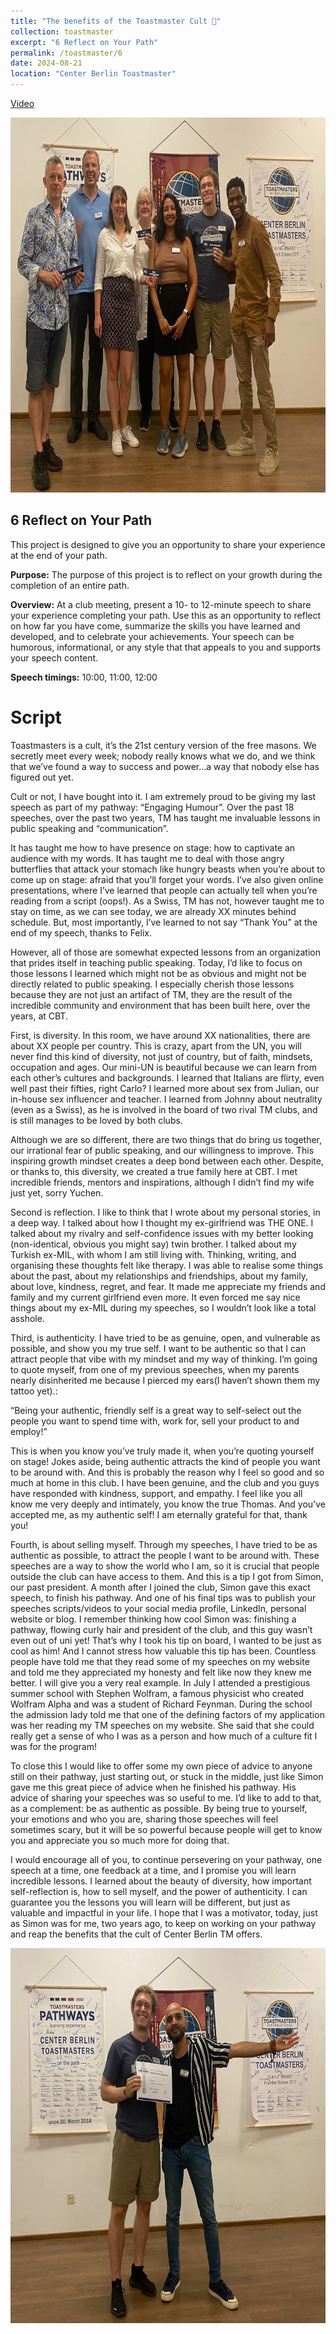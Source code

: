 ```yaml
---
title: "The benefits of the Toastmaster Cult 🌅"
collection: toastmaster
excerpt: "6 Reflect on Your Path"
permalink: /toastmaster/6
date: 2024-08-21
location: "Center Berlin Toastmaster"
---
```


[Video](https://youtu.be/n7UVyFxxdOA)

<center><img src="/images/toastmaster/tm_6b.jpg" width="600" height="600" /></center>

## 6 Reflect on Your Path

This project is designed to give you an opportunity to share your experience at the end of your path.

**Purpose:** The purpose of this project is to reflect on your growth during the completion of an entire path.

**Overview:** At a club meeting, present a 10- to 12-minute speech to share your experience completing your path. Use this as an opportunity to reflect on how far you have come, summarize the skills you have learned and developed, and to celebrate your achievements. Your speech can be humorous, informational, or any style that that appeals to you and supports your speech content.

**Speech timings:** 10:00, 11:00, 12:00

# Script

Toastmasters is a cult, it’s the 21st century version of the free masons. We secretly meet every week; nobody really knows what we do, and we think that we’ve found a way to success and power…a way that nobody else has figured out yet.

Cult or not, I have bought into it. I am extremely proud to be giving my last speech as part of my pathway: “Engaging Humour”. Over the past 18 speeches, over the past two years, TM has taught me invaluable lessons in public speaking and “communication”.

It has taught me how to have presence on stage: how to captivate an audience with my words. It has taught me to deal with those angry butterflies that attack your stomach like hungry beasts when you’re about to come up on stage: afraid that you’ll forget your words. I’ve also given online presentations, where I’ve learned that people can actually tell when you’re reading from a script (oops!). As a Swiss, TM has not, however taught me to stay on time, as we can see today, we are already XX minutes behind schedule. But, most importantly, I’ve learned to not say “Thank You” at the end of my speech, thanks to Felix.

However, all of those are somewhat expected lessons from an organization that prides itself in teaching public speaking. Today, I’d like to focus on those lessons I learned which might not be as obvious and might not be directly related to public speaking. I especially cherish those lessons because they are not just an artifact of TM, they are the result of the incredible community and environment that has been built here, over the years, at CBT.

First, is diversity. In this room, we have around XX nationalities, there are about XX people per country. This is crazy, apart from the UN, you will never find this kind of diversity, not just of country, but of faith, mindsets, occupation and ages. Our mini-UN is beautiful because we can learn from each other’s cultures and backgrounds. I learned that Italians are flirty, even well past their fifties, right Carlo? I learned more about sex from Julian, our in-house sex influencer and teacher. I learned from Johnny about neutrality (even as a Swiss), as he is involved in the board of two rival TM clubs, and is still manages to be loved by both clubs.

Although we are so different, there are two things that do bring us together, our irrational fear of public speaking, and our willingness to improve. This inspiring growth mindset creates a deep bond between each other. Despite, or thanks to, this diversity, we created a true family here at CBT. I met incredible friends, mentors and inspirations, although I didn’t find my wife just yet, sorry Yuchen.

Second is reflection. I like to think that I wrote about my personal stories, in a deep way. I talked about how I thought my ex-girlfriend was THE ONE. I talked about my rivalry and self-confidence issues with my better looking (non-identical, obvious you might say) twin brother. I talked about my Turkish ex-MIL, with whom I am still living with. Thinking, writing, and organising these thoughts felt like therapy. I was able to realise some things about the past, about my relationships and friendships, about my family, about love, kindness, regret, and fear. It made me appreciate my friends and family and my current girlfriend even more. It even forced me say nice things about my ex-MIL during my speeches, so I wouldn’t look like a total asshole.

Third, is authenticity. I have tried to be as genuine, open, and vulnerable as possible, and show you my true self. I want to be authentic so that I can attract people that vibe with my mindset and my way of thinking. I’m going to quote myself, from one of my previous speeches, when my parents nearly disinherited me because I pierced my ears(I haven’t shown them my tattoo yet).:

“Being your authentic, friendly self is a great way to self-select out the people you want to spend time with, work for, sell your product to and employ!”

This is when you know you’ve truly made it, when you’re quoting yourself on stage! Jokes aside, being authentic attracts the kind of people you want to be around with. And this is probably the reason why I feel so good and so much at home in this club. I have been genuine, and the club and you guys have responded with kindness, support, and empathy. I feel like you all know me very deeply and intimately, you know the true Thomas. And you’ve accepted me, as my authentic self! I am eternally grateful for that, thank you!

Fourth, is about selling myself. Through my speeches, I have tried to be as authentic as possible, to attract the people I want to be around with. These speeches are a way to show the world who I am, so it is crucial that people outside the club can have access to them. And this is a tip I got from Simon, our past president. A month after I joined the club, Simon gave this exact speech, to finish his pathway. And one of his final tips was to publish your speeches scripts/videos to your social media profile, LinkedIn, personal website or blog. I remember thinking how cool Simon was: finishing a pathway, flowing curly hair and president of the club, and this guy wasn’t even out of uni yet! That’s why I took his tip on board, I wanted to be just as cool as him! And I cannot stress how valuable this tip has been. Countless people have told me that they read some of my speeches on my website and told me they appreciated my honesty and felt like now they knew me better. I will give you a very real example. In July I attended a prestigious summer school with Stephen Wolfram, a famous physicist who created Wolfram Alpha and was a student of Richard Feynman. During the school the admission lady told me that one of the defining factors of my application was her reading my TM speeches on my website. She said that she could really get a sense of who I was as a person and how much of a culture fit I was for the program!

To close this I would like to offer some my own piece of advice to anyone still on their pathway, just starting out, or stuck in the middle, just like Simon gave me this great piece of advice when he finished his pathway. His advice of sharing your speeches was so useful to me. I’d like to add to that, as a complement: be as authentic as possible. By being true to yourself, your emotions and who you are, sharing those speeches will feel sometimes scary, but it will be so powerful because people will get to know you and appreciate you so much more for doing that.

I would encourage all of you, to continue persevering on your pathway, one speech at a time, one feedback at a time, and I promise you will learn incredible lessons. I learned about the beauty of diversity, how important self-reflection is, how to sell myself, and the power of authenticity. I can guarantee you the lessons you will learn will be different, but just as valuable and impactful in your life. I hope that I was a motivator, today, just as Simon was for me, two years ago, to keep on working on your pathway and reap the benefits that the cult of Center Berlin TM offers.

<center><img src="/images/toastmaster/tm_6a.jpg" width="600" height="600" /></center>
